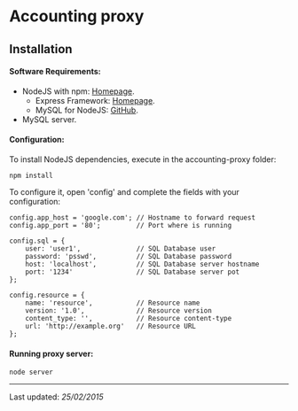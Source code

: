 # Accounting proxy
## Installation
#### Software Requirements:
- NodeJS with npm: [Homepage](http://nodejs.org/).
    + Express Framework: [Homepage](http://expressjs.com/).
    + MySQL for NodeJS: [GitHub](https://github.com/felixge/node-mysql).
- MySQL server.

#### Configuration:
To install NodeJS dependencies, execute in the accounting-proxy folder:
```
npm install
```

To configure it, open 'config' and complete the fields with your configuration:
```
config.app_host = 'google.com'; // Hostname to forward request
config.app_port = '80';         // Port where is running

config.sql = {
    user: 'user1',              // SQL Database user
    password: 'psswd',          // SQL Database password
    host: 'localhost',          // SQL Database server hostname
    port: '1234'                // SQL Database server pot
};

config.resource = {
    name: 'resource',           // Resource name
    version: '1.0',             // Resource version
    content_type: '',           // Resource content-type
    url: 'http://example.org'   // Resource URL
};
```

#### Running proxy server:
```
node server
```

---
Last updated: _25/02/2015_